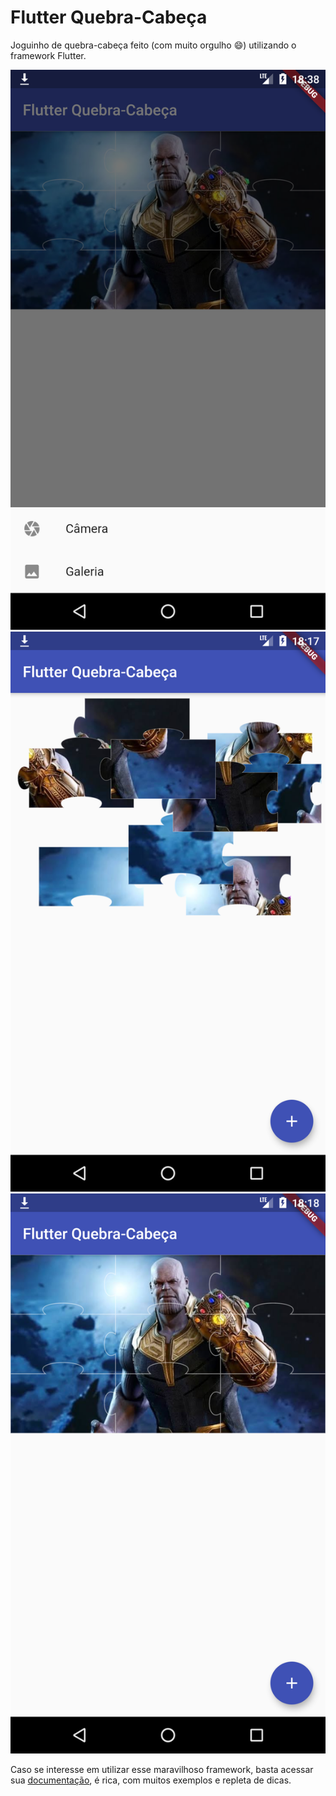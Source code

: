 # Flutter Quebra-Cabeça

Joguinho de quebra-cabeça feito (com muito orgulho :smile:) utilizando o framework Flutter.

![add](./screenshots/adicionar.png?raw=true 'add')
![before](./screenshots/antes.png?raw=true 'embaralhado')
![after](./screenshots/depois.png?raw=true 'montado')


Caso se interesse em utilizar esse maravilhoso framework, basta acessar sua [documentação](https://flutter.dev/docs), 
é rica, com muitos exemplos e repleta de dicas.

